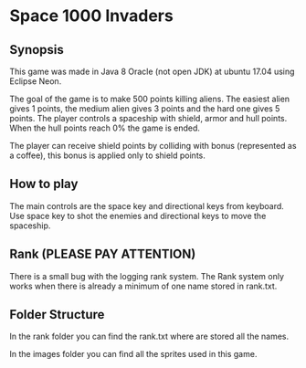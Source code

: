 # Space 1000 Invaders

## Synopsis
  This game was made in Java 8 Oracle (not open JDK) at ubuntu 17.04 using Eclipse Neon.

  The goal of the game is to make 500 points killing aliens. The easiest alien gives 1 points, the medium alien gives 3 points and the hard one gives 5 points. The player controls a spaceship with shield, armor and hull points. When the hull points reach 0% the game is ended.

  The player can receive shield points by colliding with bonus (represented as a coffee), this bonus is applied only to shield points.

## How to play

  The main controls are the space key and directional keys from keyboard. Use space key to shot the enemies and directional keys to move the spaceship.

## Rank (PLEASE PAY ATTENTION)

  There is a small bug with the logging rank system. The Rank system only works when there is already a minimum of one name stored in rank.txt.

## Folder Structure

In the rank folder you can find the rank.txt where are stored all the names.

In the images folder you can find all the sprites used in this game.
